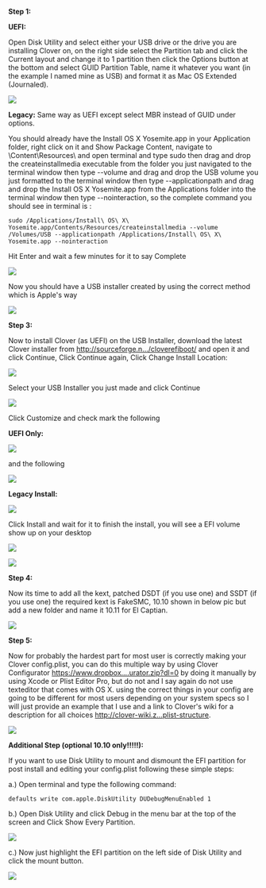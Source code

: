 **Step 1:**

**UEFI:**

Open Disk Utility and select either your USB drive or the drive you are installing Clover on, on the right side select the Partition tab and click the Current layout and change it to 1 partition then click the Options button at the bottom and select GUID Partition Table, name it whatever you want (in the example I named mine as USB) and format it as Mac OS Extended (Journaled).

![](http://ddi.hopto.org:3000/attachments/3c641ace-4202-4dd0-9e45-6fc254f27645)

**Legacy:**
Same way as UEFI except select MBR instead of GUID under options.

You should already have the Install OS X Yosemite.app in your Application folder, right click on it and Show Package Content, navigate to \Content\Resources\ and open terminal and type sudo then drag and drop the createinstallmedia executable from the folder you just navigated to the terminal window then type --volume and drag and drop the USB volume you just formatted to the terminal window then type --applicationpath and drag and drop the Install OS X Yosemite.app from the Applications folder into the terminal window then type --nointeraction, so the complete command you should see in terminal is :
```
sudo /Applications/Install\ OS\ X\ Yosemite.app/Contents/Resources/createinstallmedia --volume /Volumes/USB --applicationpath /Applications/Install\ OS\ X\ Yosemite.app --nointeraction
```

Hit Enter and wait a few minutes for it to say Complete

![](http://ddi.hopto.org:3000/attachments/a3294e64-c782-4a24-a007-9baf1fb6612a)

Now you should have a USB installer created by using the correct method which is Apple's way

![](http://ddi.hopto.org:3000/attachments/64ebe8ba-3ee5-45e9-8868-9d71b9b0c6b5)

**Step 3:**

Now to install Clover (as UEFI) on the USB Installer, download the latest Clover installer from 
http://sourceforge.n.../cloverefiboot/ and open it and click Continue, Click Continue again, Click Change Install Location:

![](http://ddi.hopto.org:3000/attachments/3930c5c8-7779-45fa-869c-1239e39f9392)

Select your USB Installer you just made and click Continue

![](http://ddi.hopto.org:3000/attachments/e26fb5ee-c868-4273-878c-11584549ddbb)

Click Customize and check mark the following 
 
**UEFI Only:**

![](http://ddi.hopto.org:3000/attachments/7bf5ff98-4b74-4dfc-bc8c-1c9a4198b8b0)

and the following

![](http://ddi.hopto.org:3000/attachments/41c8cf3f-5476-4830-99dd-4e13998df79a)

**Legacy Install:**

![](http://ddi.hopto.org:3000/attachments/fec69083-68ab-43bc-868f-7f443193337d)

Click Install and wait for it to finish the install, you will see a EFI volume show up on your desktop

![](http://ddi.hopto.org:3000/attachments/3930c5c8-7779-45fa-869c-1239e39f9392)

![](http://ddi.hopto.org:3000/attachments/e4cf1b7c-42ab-4122-a00d-bd9e15827187)

**Step 4:**

Now its time to add all the kext, patched DSDT (if you use one) and SSDT (if you use one) the required kext is FakeSMC, 10.10 shown in below pic but add a new folder and name it 10.11 for El Captian.

![](http://ddi.hopto.org:3000/attachments/eec69ac6-c232-43d4-ae75-699f371bc419)

**Step 5:**

Now for probably the hardest part for most user is correctly making your Clover config.plist, you can do this multiple way by using Clover Configurator https://www.dropbox....urator.zip?dl=0 by doing it manually by using Xcode or Plist Editor Pro, but do not and I say again do not use texteditor that comes with OS X. using the correct things in your config are going to be different for most users depending on your system specs so I will just provide an example that I use and a link to Clover's wiki for a description for all choices  http://clover-wiki.z...plist-structure.

![](http://ddi.hopto.org:3000/attachments/9bef5174-7afc-41a6-947e-bbbdec9d8eae)

**Additional Step (optional 10.10 only!!!!!):**

If you want to use Disk Utility to mount and dismount the EFI partition for post install and editing your config.plist following these simple steps:

a.) Open terminal and type the following command:
```
defaults write com.apple.DiskUtility DUDebugMenuEnabled 1
```

b.)  Open Disk Utility and click Debug in the menu bar at the top of the screen and Click Show Every Partition.

![](http://ddi.hopto.org:3000/attachments/d6efdf25-44c1-4abe-912c-228954554610)

c.)  Now just highlight the EFI partition on the left side of Disk Utility and click the mount button.

![](http://ddi.hopto.org:3000/attachments/5de1d5af-ba8e-40b9-9b71-256e17c577f3)
